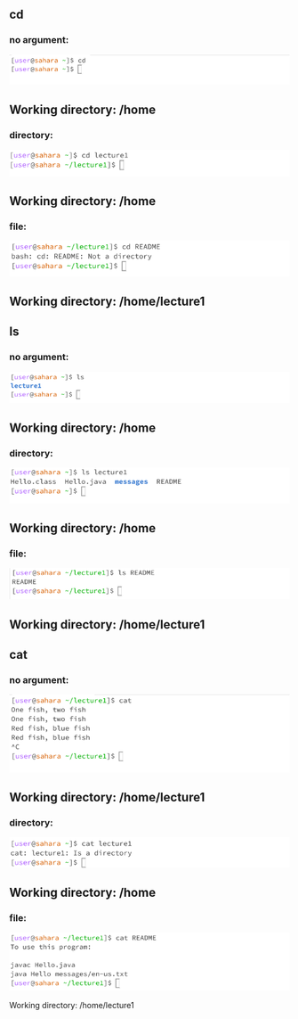 ## cd
### no argument:
![Image](cd1.png)

Working directory: /home
---
### directory:
![Image](cd2.png)

Working directory: /home
---
### file:
![Image](cd3.png)

Working directory: /home/lecture1
---
## ls
### no argument:
![Image](ls1.png)

Working directory: /home
---
### directory:
![Image](ls2.png)

Working directory: /home
---
### file:
![Image](ls3.png)

Working directory: /home/lecture1
---
## cat
### no argument:
![Image](cat1.png)

Working directory: /home/lecture1
---
### directory:
![Image](cat2.png)

Working directory: /home
---
### file:
![Image](cat3.png)

Working directory: /home/lecture1
